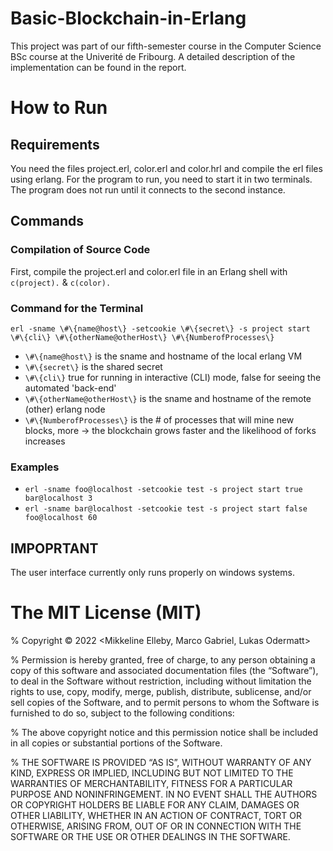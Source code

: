 # Basic-Blockchain-in-Erlang

This project was part of our fifth-semester course in the Computer Science BSc course at the Univerité de Fribourg. 
A detailed description of the implementation can be found in the report.

# How to Run

## Requirements
You need the files project.erl, color.erl and color.hrl and compile the erl files using erlang.
For the program to run, you need to start it in two terminals. The program does not run until it connects to the second instance. 

## Commands
### Compilation of Source Code
First, compile the project.erl and color.erl file in an Erlang shell with `c(project).` & `c(color).`

### Command for the Terminal

`erl -sname \#\{name@host\} -setcookie \#\{secret\} -s project start \#\{cli\} \#\{otherName@otherHost\} \#\{NumberofProcesses\}`

- `\#\{name@host\}` is the sname and hostname of the local erlang VM
- `\#\{secret\}` is the shared secret
- `\#\{cli\}` true for running in interactive (CLI) mode, false for seeing the automated 'back-end'
- `\#\{otherName@otherHost\}` is the sname and hostname of the remote (other) erlang node
- `\#\{NumberofProcesses\}` is the \# of processes that will mine new blocks, more -> the blockchain grows faster and the likelihood of forks increases

### Examples 
- `erl -sname foo@localhost -setcookie test -s project start true bar@localhost 3`
- `erl -sname bar@localhost -setcookie test -s project start false foo@localhost 60`

## IMPOPRTANT
The user interface currently only runs properly on windows systems.



# The MIT License (MIT)

% Copyright © 2022 <Mikkeline Elleby, Marco Gabriel, Lukas Odermatt>

% Permission is hereby granted, free of charge, to any person obtaining a copy of this software and associated documentation files (the “Software”), to deal in the Software without restriction, including without limitation the rights to use, copy, modify, merge, publish, distribute, sublicense, and/or sell copies of the Software, and to permit persons to whom the Software is furnished to do so, subject to the following conditions:

% The above copyright notice and this permission notice shall be included in all copies or substantial portions of the Software.

% THE SOFTWARE IS PROVIDED “AS IS”, WITHOUT WARRANTY OF ANY KIND, EXPRESS OR IMPLIED, INCLUDING BUT NOT LIMITED TO THE WARRANTIES OF MERCHANTABILITY, FITNESS FOR A PARTICULAR PURPOSE AND NONINFRINGEMENT. IN NO EVENT SHALL THE AUTHORS OR COPYRIGHT HOLDERS BE LIABLE FOR ANY CLAIM, DAMAGES OR OTHER LIABILITY, WHETHER IN AN ACTION OF CONTRACT, TORT OR OTHERWISE, ARISING FROM, OUT OF OR IN CONNECTION WITH THE SOFTWARE OR THE USE OR OTHER DEALINGS IN THE SOFTWARE.
